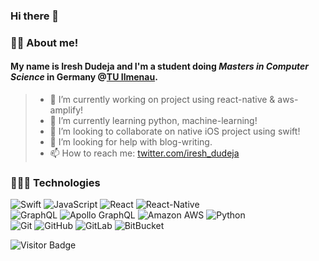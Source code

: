 ### Hi there 👋

### 🧍🏻 About me!
#### My name is Iresh Dudeja and I'm a student doing *Masters in Computer Science* in Germany @[TU Ilmenau](https://www.tu-ilmenau.de/).

> - 🔭 I’m currently working on project using react-native & aws-amplify!
> - 🌱 I’m currently learning python, machine-learning!
> - 👯 I’m looking to collaborate on native iOS project using swift!
> - 🤔 I’m looking for help with blog-writing.
> - 📫 How to reach me: [twitter.com/iresh_dudeja](https://twitter.com/iresh_dudeja)

### 👨🏻‍💻 Technologies
![Swift](https://img.shields.io/badge/-swift-black?style=flat-square&logo=swift)
![JavaScript](https://img.shields.io/badge/-JavaScript-black?style=flat-square&logo=javascript)
![React](https://img.shields.io/badge/-React-black?style=flat-square&logo=react)
![React-Native](https://img.shields.io/badge/-react_native-black?style=flat-square&logo=react)  
![GraphQL](https://img.shields.io/badge/-GraphQL-E10098?style=flat-square&logo=graphql)
![Apollo GraphQL](https://img.shields.io/badge/-Apollo%20GraphQL-311C87?style=flat-square&logo=apollo-graphql)
![Amazon AWS](https://img.shields.io/badge/Amazon%20AWS-232F3E?style=flat-square&logo=amazon-aws)
![Python](https://img.shields.io/badge/-Python-black?style=flat-square&logo=Python)  
![Git](https://img.shields.io/badge/-Git-black?style=flat-square&logo=git)
![GitHub](https://img.shields.io/badge/-GitHub-181717?style=flat-square&logo=github)
![GitLab](https://img.shields.io/badge/-GitLab-FCA121?style=flat-square&logo=gitlab)
![BitBucket](https://img.shields.io/badge/-BitBucket-darkblue?style=flat-square&logo=bitbucket)  
  
![Visitor Badge](https://visitor-badge.laobi.icu/badge?page_id=iresh.dudeja)
